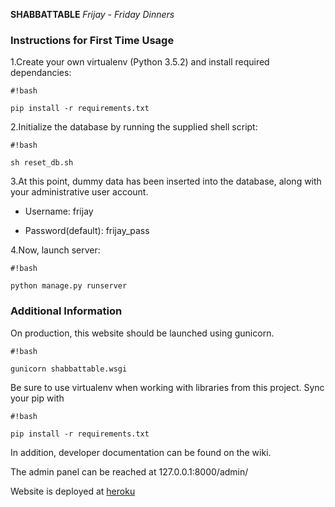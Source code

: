 **SHABBATTABLE**
*Frijay - Friday Dinners*

### Instructions for First Time Usage ###

1.Create your own virtualenv (Python 3.5.2) and install required dependancies:
```
#!bash

pip install -r requirements.txt
```
2.Initialize the database by running the supplied shell script:

```
#!bash

sh reset_db.sh
```
3.At this point, dummy data has been inserted into the database, along with your administrative user account. 

* Username: frijay 

* Password(default): frijay_pass

4.Now, launch server:
```
#!bash

python manage.py runserver
```

### Additional Information ###
On production, this website should be launched using gunicorn.
```
#!bash

gunicorn shabbattable.wsgi
```
Be sure to use virtualenv when working with libraries from this project. Sync your pip with

```
#!bash

pip install -r requirements.txt
```

In addition, developer documentation can be found on the wiki.


The admin panel can be reached at 127.0.0.1:8000/admin/

Website is deployed at [heroku](https://shabbattable.herokuapp.com/)